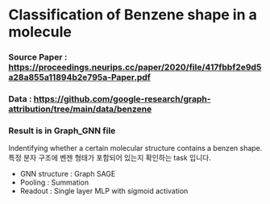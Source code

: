 # Classification of Benzene shape in a molecule

### Source Paper : https://proceedings.neurips.cc/paper/2020/file/417fbbf2e9d5a28a855a11894b2e795a-Paper.pdf
### Data : https://github.com/google-research/graph-attribution/tree/main/data/benzene
### Result is in Graph_GNN file

Indentifying whether a certain molecular structure contains a benzen shape.  
특정 분자 구조에 벤젠 형태가 포함되어 있는지 확인하는 task 입니다.  

- GNN structure : Graph SAGE 
- Pooling : Summation
- Readout : Single layer MLP with sigmoid activation

